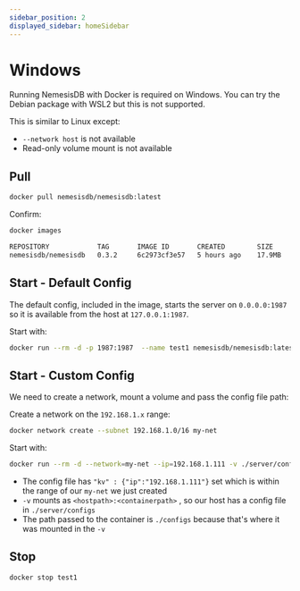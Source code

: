 ```yaml
---
sidebar_position: 2
displayed_sidebar: homeSidebar
---
```



# Windows
Running NemesisDB with Docker is required on Windows. You can try the Debian package with WSL2 but this is not supported.


This is similar to Linux except:

- `--network host` is not available
- Read-only volume mount is not available


## Pull

```bash
docker pull nemesisdb/nemesisdb:latest
```

Confirm:

```bash
docker images
```

```bash
REPOSITORY            TAG       IMAGE ID       CREATED        SIZE
nemesisdb/nemesisdb   0.3.2     6c2973cf3e57   5 hours ago    17.9MB
```

## Start - Default Config
The default config, included in the image, starts the server on `0.0.0.0:1987` so it is available from the host at `127.0.0.1:1987`.



Start with:

```bash
docker run --rm -d -p 1987:1987  --name test1 nemesisdb/nemesisdb:latest
```


## Start - Custom Config
We need to create a network, mount a volume and pass the config file path:

Create a network on the `192.168.1.x` range:

```bash
docker network create --subnet 192.168.1.0/16 my-net
```

Start with:

```bash
docker run --rm -d --network=my-net --ip=192.168.1.111 -v ./server/configs:/configs --name test1 nemesisdb/nemesisdb:latest --config=./configs/config.json
```

- The config file has `"kv" : {"ip":"192.168.1.111"}` set which is within the range of our `my-net` we just created
- `-v` mounts as `<hostpath>:<containerpath>` , so our host has a config file in `./server/configs`
- The path passed to the container is `./configs` because that's where it was mounted in the `-v`


## Stop

```bash
docker stop test1
```

